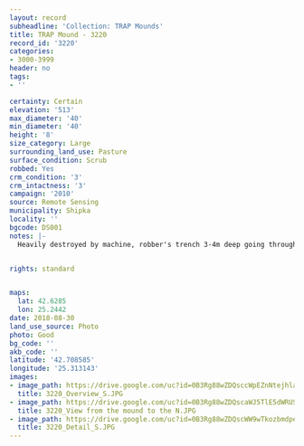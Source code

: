 ```yaml
---
layout: record
subheadline: 'Collection: TRAP Mounds'
title: TRAP Mound - 3220
record_id: '3220'
categories:
- 3000-3999
header: no
tags:
- ''

certainty: Certain
elevation: '513'
max_diameter: '40'
min_diameter: '40'
height: '8'
size_category: Large
surrounding_land_use: Pasture
surface_condition: Scrub
robbed: Yes
crm_condition: '3'
crm_intactness: '3'
campaign: '2010'
source: Remote Sensing
municipality: Shipka
locality: ''
bgcode: DS001
notes: |-
  Heavily destroyed by machine, robber's trench 3-4m deep going through the middle of the mound.


rights: standard


maps:
  lat: 42.6285
  lon: 25.2442
date: 2018-08-30
land_use_source: Photo
photo: Good
bg_code: ''
akb_code: ''
latitude: '42.708585'
longitude: '25.313143'
images:
- image_path: https://drive.google.com/uc?id=0B3Rg88wZDQsccWpEZnNtejhlanM
  title: 3220_Overview_S.JPG
- image_path: https://drive.google.com/uc?id=0B3Rg88wZDQscaWJ5TlE5dWRUSkU
  title: 3220_View from the mound to the N.JPG
- image_path: https://drive.google.com/uc?id=0B3Rg88wZDQscWW9wTkozbmdpekU
  title: 3220_Detail_S.JPG
---
```

